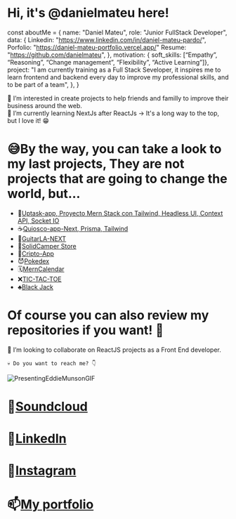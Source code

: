 

# Hi, it's @danielmateu here! 

const aboutMe = {
  name: "Daniel Mateu",
  role: "Junior FullStack Developer",
  data: { 
      Linkedin: "https://www.linkedin.com/in/daniel-mateu-pardo/",
      Porfolio: "https://daniel-mateu-portfolio.vercel.app/"
      Resume: "https://github.com/danielmateu",
         },
   motivation: {
        soft_skills: [“Empathy”, “Reasoning”, “Change management”, “Flexibility”, “Active Learning”]},
        project: "I am currently training as a Full Stack Seveloper, it inspires me to learn frontend and backend 
                  every day to improve my professional skills, and to be part of a team",
                 },
       }

🐶 I’m interested in create projects to help friends and familly to improve their business around the web.  
🌱 I’m currently learning NextJs after ReactJs -> It's a long way to the top, but I love it! 😁
# 😅By the way, you can take a look to my last projects, They are not projects that are going to change the world, but...

- 🦄[Uptask-app, Proyecto Mern Stack con Tailwind, Headless UI, Context API, Socket IO](https://nuktask-mern.netlify.app/)
- ☕[Quiosco-app-Next, Prisma, Tailwind](https://quiosco-app-next.vercel.app/)
- 🎸[GuitarLA-NEXT](https://guitarla-next-black-mu.vercel.app/)
- 🚙[SolidCamper Store](https://solidcamper.herokuapp.com/)
- 💸[Cripto-App](https://cryptos-psi.vercel.app/)
- 😈[Pokedex](https://pokemon-static-ngdj275rn-danielmateu.vercel.app/)
- 🗓️[MernCalendar](https://mern-calendar-dmateu.herokuapp.com)
- ❌[TIC-TAC-TOE](https://tic-tac-toe-ecru-two.vercel.app/)
- ♣️[Black Jack](https://black-jack-seven.vercel.app/)

# Of course you can also review my repositories if you want! 🥰

👾 I’m looking to collaborate on ReactJS projects as a Front End developer.


````
💀 Do you want to reach me? 👇
````
![PresentingEddieMunsonGIF](https://user-images.githubusercontent.com/76947258/194179021-4129d525-13ce-4ee5-be6f-295677bc7668.gif)

# 🎵[Soundcloud](https://soundcloud.com/danielmateupardo) 
# 👻[LinkedIn](https://www.linkedin.com/in/daniel-mateu-pardo/)
# 🥨[Instagram](https://www.instagram.com/danimateu86/)
# 📫[My portfolio](https://daniel-mateu-portfolio.vercel.app/)





<!---
danielmateu/danielmateu is a ✨ special ✨ repository because its `README.md` (this file) appears on your GitHub profile.
You can click the Preview link to take a look at your changes.
--->
